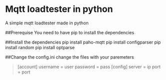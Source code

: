 # Mqtt loadtester in python 
 A simple mqtt loadtester made in python

##Prerequise
You need to have pip to install the dependencies

##Install the dependencies
 pip install paho-mqtt
 pip install configparser
 pip install random
 pip install optparse
 
##Change the config.ini
change the files with your paremeters

>[account]
>username = user
>password = pass
>[config]
>server = ip
>port = port
